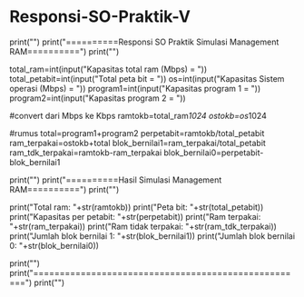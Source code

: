 # Responsi-SO-Praktik-V
print("")
print("==========Responsi SO Praktik Simulasi Management RAM==========")
print("")

total_ram=int(input("Kapasitas total ram (Mbps) = "))
total_petabit=int(input("Total peta bit = "))
os=int(input("Kapasitas Sistem operasi (Mbps) = "))
program1=int(input("Kapasitas program 1 = "))
program2=int(input("Kapasitas program 2 = "))

#convert dari Mbps ke Kbps
ramtokb=total_ram*1024
ostokb=os*1024

#rumus 
total=program1+program2
perpetabit=ramtokb/total_petabit
ram_terpakai=ostokb+total
blok_bernilai1=ram_terpakai/total_petabit
ram_tdk_terpakai=ramtokb-ram_terpakai
blok_bernilai0=perpetabit-blok_bernilai1


print("")
print("==========Hasil Simulasi Management RAM==========")
print("")


print("Total ram: "+str(ramtokb))
print("Peta bit: "+str(total_petabit))
print("Kapasitas per petabit: "+str(perpetabit))
print("Ram terpakai: "+str(ram_terpakai))
print("Ram tidak terpakai: "+str(ram_tdk_terpakai))
print("Jumlah blok bernilai 1: "+str(blok_bernilai1))
print("Jumlah blok bernilai 0: "+str(blok_bernilai0))

print("")
print("====================================================")
print("")

